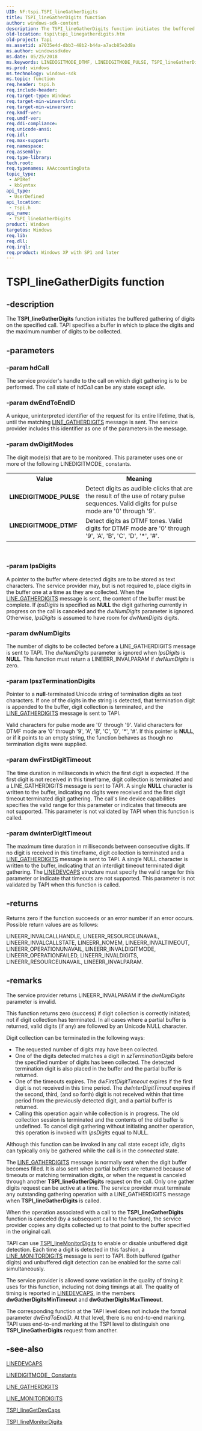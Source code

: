 ```yaml
---
UID: NF:tspi.TSPI_lineGatherDigits
title: TSPI_lineGatherDigits function
author: windows-sdk-content
description: The TSPI_lineGatherDigits function initiates the buffered gathering of digits on the specified call. TAPI specifies a buffer in which to place the digits and the maximum number of digits to be collected.
old-location: tspi\tspi_linegatherdigits.htm
old-project: Tapi
ms.assetid: a7035e4d-dbb3-48b2-b44a-a7acb85e2d8a
ms.author: windowssdkdev
ms.date: 05/25/2018
ms.keywords: LINEDIGITMODE_DTMF, LINEDIGITMODE_PULSE, TSPI_lineGatherDigits, TSPI_lineGatherDigits function [TAPI 2.2], _tspi_tspi_linegatherdigits, tspi.tspi_linegatherdigits, tspi/TSPI_lineGatherDigits
ms.prod: windows
ms.technology: windows-sdk
ms.topic: function
req.header: tspi.h
req.include-header: 
req.target-type: Windows
req.target-min-winverclnt: 
req.target-min-winversvr: 
req.kmdf-ver: 
req.umdf-ver: 
req.ddi-compliance: 
req.unicode-ansi: 
req.idl: 
req.max-support: 
req.namespace: 
req.assembly: 
req.type-library: 
tech.root: 
req.typenames: AAAccountingData
topic_type:
 - APIRef
 - kbSyntax
api_type:
 - UserDefined
api_location:
 - Tspi.h
api_name:
 - TSPI_lineGatherDigits
product: Windows
targetos: Windows
req.lib: 
req.dll: 
req.irql: 
req.product: Windows XP with SP1 and later
---
```


# TSPI_lineGatherDigits function


## -description


The 
<b>TSPI_lineGatherDigits</b> function initiates the buffered gathering of digits on the specified call. TAPI specifies a buffer in which to place the digits and the maximum number of digits to be collected.


## -parameters




### -param hdCall

The service provider's handle to the call on which digit gathering is to be performed. The call state of <i>hdCall</i> can be any state except <i>idle</i>.


### -param dwEndToEndID

A unique, uninterpreted identifier of the request for its entire lifetime, that is, until the matching 
<a href="https://msdn.microsoft.com/bc625ff5-4af4-4e70-ab3a-1c12c74cff1c">LINE_GATHERDIGITS</a> message is sent. The service provider includes this identifier as one of the parameters in the message.


### -param dwDigitModes

The digit mode(s) that are to be monitored. This parameter uses one or more of the following LINEDIGITMODE_ constants.

<table>
<tr>
<th>Value</th>
<th>Meaning</th>
</tr>
<tr>
<td width="40%"><a id="LINEDIGITMODE_PULSE"></a><a id="linedigitmode_pulse"></a><dl>
<dt><b>LINEDIGITMODE_PULSE</b></dt>
</dl>
</td>
<td width="60%">
Detect digits as audible clicks that are the result of the use of rotary pulse sequences. Valid digits for pulse mode are '0' through '9'.

</td>
</tr>
<tr>
<td width="40%"><a id="LINEDIGITMODE_DTMF"></a><a id="linedigitmode_dtmf"></a><dl>
<dt><b>LINEDIGITMODE_DTMF</b></dt>
</dl>
</td>
<td width="60%">
Detect digits as DTMF tones. Valid digits for DTMF mode are '0' through '9', 'A', 'B', 'C', 'D', '*', '#'.

</td>
</tr>
</table>
 


### -param lpsDigits

A pointer to the buffer where detected digits are to be stored as text characters. The service provider may, but is not required to, place digits in the buffer one at a time as they are collected. When the 
<a href="https://msdn.microsoft.com/bc625ff5-4af4-4e70-ab3a-1c12c74cff1c">LINE_GATHERDIGITS</a> message is sent, the content of the buffer must be complete. If <i>lpsDigits</i> is specified as <b>NULL</b> the digit gathering currently in progress on the call is canceled and the <i>dwNumDigits</i> parameter is ignored. Otherwise, <i>lpsDigits</i> is assumed to have room for <i>dwNumDigits</i> digits.


### -param dwNumDigits

The number of digits to be collected before a LINE_GATHERDIGITS message is sent to TAPI. The <i>dwNumDigits</i> parameter is ignored when <i>lpsDigits</i> is <b>NULL</b>. This function must return a LINEERR_INVALPARAM if <i>dwNumDigits</i> is zero.


### -param lpszTerminationDigits

Pointer to a <b>null</b>-terminated Unicode string of termination digits as text characters. If one of the digits in the string is detected, that termination digit is appended to the buffer, digit collection is terminated, and the 
<a href="https://msdn.microsoft.com/bc625ff5-4af4-4e70-ab3a-1c12c74cff1c">LINE_GATHERDIGITS</a> message is sent to TAPI. 




Valid characters for pulse mode are '0' through '9'. Valid characters for DTMF mode are '0' through '9', 'A', 'B', 'C', 'D', '*', '#'. If this pointer is <b>NULL</b>, or if it points to an empty string, the function behaves as though no termination digits were supplied.


### -param dwFirstDigitTimeout

The time duration in milliseconds in which the first digit is expected. If the first digit is not received in this timeframe, digit collection is terminated and a LINE_GATHERDIGITS message is sent to TAPI. A single <b>NULL</b> character is written to the buffer, indicating no digits were received and the first digit timeout terminated digit gathering. The call's line device capabilities specifies the valid range for this parameter or indicates that timeouts are not supported. This parameter is not validated by TAPI when this function is called.


### -param dwInterDigitTimeout

The maximum time duration in milliseconds between consecutive digits. If no digit is received in this timeframe, digit collection is terminated and a 
<a href="https://msdn.microsoft.com/bc625ff5-4af4-4e70-ab3a-1c12c74cff1c">LINE_GATHERDIGITS</a> message is sent to TAPI. A single NULL character is written to the buffer, indicating that an interdigit timeout terminated digit gathering. The 
<a href="https://msdn.microsoft.com/83e38453-bb93-4cc5-923f-d0cd2898350a">LINEDEVCAPS</a> structure must specify the valid range for this parameter or indicate that timeouts are not supported. This parameter is not validated by TAPI when this function is called.


## -returns



Returns zero if the function succeeds or an error number if an error occurs. Possible return values are as follows:

LINEERR_INVALCALLHANDLE, LINEERR_RESOURCEUNAVAIL, LINEERR_INVALCALLSTATE, LINEERR_NOMEM, LINEERR_INVALTIMEOUT, LINEERR_OPERATIONUNAVAIL, LINEERR_INVALDIGITMODE, LINEERR_OPERATIONFAILED, LINEERR_INVALDIGITS, LINEERR_RESOURCEUNAVAIL, LINEERR_INVALPARAM.




## -remarks



The service provider returns LINEERR_INVALPARAM if the <i>dwNumDigits</i> parameter is invalid.

This function returns zero (success) if digit collection is correctly initiated; not if digit collection has terminated. In all cases where a partial buffer is returned, valid digits (if any) are followed by an Unicode NULL character.

Digit collection can be terminated in the following ways:

<ul>
<li>The requested number of digits may have been collected.</li>
<li>One of the digits detected matches a digit in <i>szTerminationDigits</i> before the specified number of digits has been collected. The detected termination digit is also placed in the buffer and the partial buffer is returned.</li>
<li>One of the timeouts expires. The <i>dwFirstDigitTimeout</i> expires if the first digit is not received in this time period. The <i>dwInterDigitTimout</i> expires if the second, third, (and so forth) digit is not received within that time period from the previously detected digit, and a partial buffer is returned.</li>
<li>Calling this operation again while collection is in progress. The old collection session is terminated and the contents of the old buffer is undefined. To cancel digit gathering without initiating another operation, this operation is invoked with <i>lpsDigits</i> equal to NULL.</li>
</ul>
Although this function can be invoked in any call state except <i>idle</i>, digits can typically only be gathered while the call is in the <i>connected</i> state.

The 
<a href="https://msdn.microsoft.com/bc625ff5-4af4-4e70-ab3a-1c12c74cff1c">LINE_GATHERDIGITS</a> message is normally sent when the digit buffer becomes filled. It is also sent when partial buffers are returned because of timeouts or matching termination digits, or when the request is canceled through another 
<b>TSPI_lineGatherDigits</b> request on the call. Only one gather digits request can be active at a time. The service provider must terminate any outstanding gathering operation with a LINE_GATHERDIGITS message when 
<b>TSPI_lineGatherDigits</b> is called.

When the operation associated with a call to the 
<b>TSPI_lineGatherDigits</b> function is canceled (by a subsequent call to the function), the service provider copies any digits collected up to that point to the buffer specified in the original call.

TAPI can use 
<a href="https://msdn.microsoft.com/3153eb0e-32e9-40bf-b6aa-de594f6edbf6">TSPI_lineMonitorDigits</a> to enable or disable unbuffered digit detection. Each time a digit is detected in this fashion, a 
<a href="https://msdn.microsoft.com/f1771e15-6356-4455-a951-ce0a2803bcfc">LINE_MONITORDIGITS</a> message is sent to TAPI. Both buffered (gather digits) and unbuffered digit detection can be enabled for the same call simultaneously.

The service provider is allowed some variation in the quality of timing it uses for this function, including not doing timings at all. The quality of timing is reported in 
<a href="https://msdn.microsoft.com/83e38453-bb93-4cc5-923f-d0cd2898350a">LINEDEVCAPS</a>, in the members <b>dwGatherDigitsMinTimeout</b> and <b>dwGatherDigitsMaxTimeout</b>.

The corresponding function at the TAPI level does not include the formal parameter <i>dwEndToEndID</i>. At that level, there is no end-to-end marking. TAPI uses end-to-end marking at the TSPI level to distinguish one 
<b>TSPI_lineGatherDigits</b> request from another.




## -see-also




<a href="https://msdn.microsoft.com/83e38453-bb93-4cc5-923f-d0cd2898350a">LINEDEVCAPS</a>



<a href="https://msdn.microsoft.com/d603ea28-2b93-4548-bb16-78e93087f828">LINEDIGITMODE_ Constants</a>



<a href="https://msdn.microsoft.com/bc625ff5-4af4-4e70-ab3a-1c12c74cff1c">LINE_GATHERDIGITS</a>



<a href="https://msdn.microsoft.com/f1771e15-6356-4455-a951-ce0a2803bcfc">LINE_MONITORDIGITS</a>



<a href="https://msdn.microsoft.com/6c5a668e-9a9a-4a7a-98e9-bd8ec4b819b2">TSPI_lineGetDevCaps</a>



<a href="https://msdn.microsoft.com/3153eb0e-32e9-40bf-b6aa-de594f6edbf6">TSPI_lineMonitorDigits</a>
 

 

